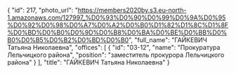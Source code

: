 {
    "id": 217,
    "photo_url": "https://members2020by.s3.eu-north-1.amazonaws.com/127997_%D0%93%D0%90%D0%99%D0%9A%D0%95%D0%92%D0%98%D0%A7%D0%A2%D0%B0%D1%82%D1%8C%D1%8F%D0%BD%D0%B0%D0%9D%D0%B8%D0%BA%D0%BE%D0%BB%D0%B0%D0%B5%D0%B2%D0%BD%D0%B0",
    "full_name": "ГАЙКЕВИЧ Татьяна Николаевна",
    "offices": [
        {
            "id": "03-12",
            "name": "Прокуратура Лельчицкого района",
            "position": "заместитель прокурора Лельчицкого района"
        }
    ],
    "title": "ГАЙКЕВИЧ Татьяна Николаевна"
}